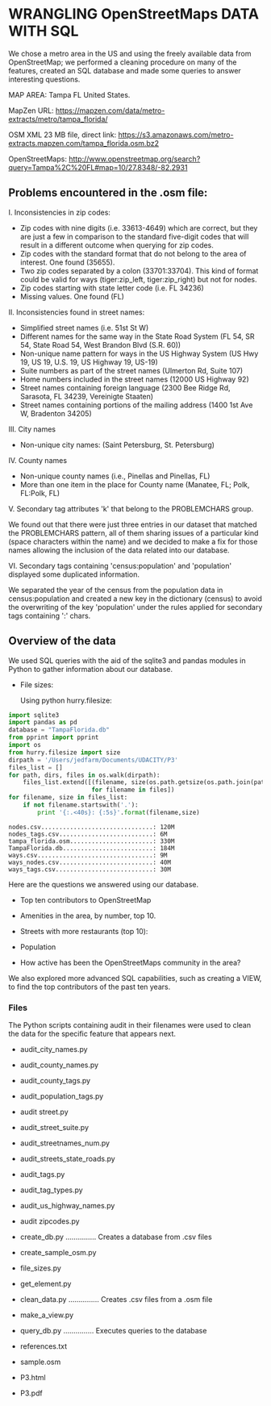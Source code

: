 #         WRANGLING OpenStreetMaps DATA WITH SQL

We chose a metro area in the US and using the freely available data from OpenStreetMap; we performed a cleaning procedure on many of the features, created an SQL database and made some queries to answer interesting questions.

MAP AREA: Tampa FL United States.

MapZen URL: https://mapzen.com/data/metro-extracts/metro/tampa_florida/

OSM XML 23 MB file, direct link:
https://s3.amazonaws.com/metro-extracts.mapzen.com/tampa_florida.osm.bz2

OpenStreetMaps: http://www.openstreetmap.org/search?query=Tampa%2C%20FL#map=10/27.8348/-82.2931


## Problems encountered in the .osm file:

I. Inconsistencies in zip codes:

   - Zip codes with nine digits (i.e. 33613-4649) which are correct, but they are just a few in comparison to the standard five-digit codes that will result in a different outcome when querying for zip codes.
   - Zip codes with the standard format that do not belong to the area of interest. One found (35655).
   - Two zip codes separated by a colon (33701:33704). This kind of format could be valid for ways (tiger:zip_left, tiger:zip_right) but not for nodes.
   - Zip codes starting with state letter code (i.e. FL 34236)
   - Missing values. One found (FL)


II. Inconsistencies found in street names:

- Simplified street names (i.e. 51st St W)
- Different names for the same way in the State Road System (FL 54, SR 54, State Road 54, West Brandon Blvd (S.R. 60))
- Non-unique name pattern for ways in the US Highway System (US Hwy 19, US 19, U.S. 19, US Highway 19, US-19)
- Suite numbers as part of the street names (Ulmerton Rd, Suite 107)
- Home numbers included in the street names (12000 US Highway 92)
- Street names containing foreign language (2300 Bee Ridge Rd, Sarasota, FL 34239, Vereinigte Staaten) 
- Street names containing portions of the mailing address (1400 1st Ave W, Bradenton 34205)
 

III. City names
- Non-unique city names: (Saint Petersburg, St. Petersburg)

IV. County names
- Non-unique county names (i.e., Pinellas and Pinellas, FL)
- More than one item in the place for County name (Manatee, FL; Polk, FL:Polk, FL)

V. Secondary tag attributes 'k' that belong to the PROBLEMCHARS group.

We found out that there were just three entries in our dataset that matched the PROBLEMCHARS pattern, all of them sharing issues of a particular kind (space characters within the name) and we decided to make a fix for those names allowing the inclusion of the data related into our database.

VI. Secondary tags containing 'census:population' and 'population' displayed some duplicated information.

We separated the year of the census from the population data in census:population and created a new key in the dictionary (census) to avoid the overwriting of the key 'population' under the rules applied for secondary tags containing ':' chars. 


## Overview of the data

We used SQL queries with the aid of the sqlite3 and pandas modules in Python to gather information about our database.

- File sizes:

  Using python hurry.filesize:


```python
import sqlite3
import pandas as pd
database = "TampaFlorida.db"
from pprint import pprint
import os
from hurry.filesize import size
dirpath = '/Users/jedfarm/Documents/UDACITY/P3'
files_list = []
for path, dirs, files in os.walk(dirpath):
    files_list.extend([(filename, size(os.path.getsize(os.path.join(path, filename)))) 
                       for filename in files])
for filename, size in files_list:
    if not filename.startswith('.'):
        print '{:.<40s}: {:5s}'.format(filename,size)
```

    nodes.csv...............................: 120M 
    nodes_tags.csv..........................: 6M   
    tampa_florida.osm.......................: 330M 
    TampaFlorida.db.........................: 184M 
    ways.csv................................: 9M   
    ways_nodes.csv..........................: 40M  
    ways_tags.csv...........................: 30M  



Here are the questions we answered using our database. 

- Top ten contributors to OpenStreetMap

- Amenities in the area, by number, top 10.

- Streets with more restaurants (top 10):

- Population

- How active has been the OpenStreetMaps community in the area? 


We also explored more advanced SQL capabilities, such as creating a VIEW, to find the top contributors of the past ten years.


### Files 

The Python scripts containing audit in their filenames were used to clean the data for the specific feature that appears next.

- audit_city_names.py
- audit_county_names.py
- audit_county_tags.py
- audit_population_tags.py
- audit street.py
- audit_street_suite.py
- audit_streetnames_num.py
- audit_streets_state_roads.py
- audit_tags.py
- audit_tag_types.py
- audit_us_highway_names.py
- audit zipcodes.py

- create_db.py …………… Creates a database from .csv files
- create_sample_osm.py
- file_sizes.py
- get_element.py
- clean_data.py …………… Creates .csv files from a .osm file
- make_a_view.py
- query_db.py  …………… Executes queries to the database
- references.txt 
- sample.osm

- P3.html
- P3.pdf



